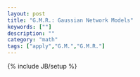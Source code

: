 ```yaml
---
layout: post
title: "G.M.R.: Gaussian Network Models"
keywords: [""] 
description: ""
category: "math"
tags: ["apply","G.M.","G.M.R."]
---
```

{% include JB/setup %}
